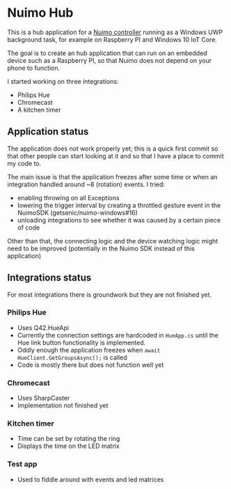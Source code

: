 # Nuimo Hub
This is a hub application for a [Nuimo controller](https://www.senic.com/) running as a Windows UWP background task, for example on Raspberry PI and Windows 10 IoT Core.

The goal is to create an hub application that can run on an embedded device such as a Raspberry PI, so that Nuimo does not depend on your phone to function.

I started working on three integrations:
- Philips Hue
- Chromecast
- A kitchen timer

## Application status
The application does not work properly yet; this is a quick first commit so that other people can start looking at it and so that I have a place to commit my code to.

The main issue is that the application freezes after some time or when an integration handled around ~8 (rotation) events. I tried:
- enabling throwing on all Exceptions
- lowering the trigger interval by creating a throttled gesture event in the NuimoSDK (getsenic/nuimo-windows#16)
- unloading integrations to see whether it was caused by a certain piece of code

Other than that, the connecting logic and the device watching logic might need to be improved (potentially in the Nuimo SDK instead of this application)

## Integrations status
For most integrations there is groundwork but they are not finished yet.

### Philips Hue
- Uses Q42.HueApi
- Currently the connection settings are hardcoded in `HueApp.cs` until the Hue link button functionality is implemented.
- Oddly enough the application freezes when `await HueClient.GetGroupsAsync();` is called
- Code is mostly there but does not function well yet

### Chromecast
- Uses SharpCaster
- Implementation not finished yet

### Kitchen timer
- Time can be set by rotating the ring
- Displays the time on the LED matrix

### Test app
- Used to fiddle around with events and led matrices
